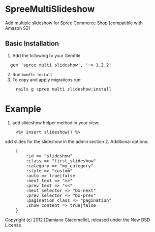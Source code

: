 SpreeMultiSlideshow
===================

Add multiple slideshow for Spree Commerce Shop [compatible with Amazon S3]


Basic Installation
------------------

1. Add the following to your Gemfile
<pre>
  gem 'spree_multi_slideshow', '~> 1.2.2'
</pre>
2. Run `bundle install`
3. To copy and apply migrations run:
<pre>
	rails g spree_multi_slideshow:install
</pre>

Example
=======

1. add slideshow helper method in your view:
<pre>
	<%= insert_slideshow() %>
</pre>
add slides for the slideshow in the admin section
2. Additional options:
<pre>
	{
		:id => "slideshow"
		:class => "first_slideshow"
		:category => "my_category"
		:style => "custom"
		:auto => true|false
		:next_text => ">>"
		:prev_text => "<<"
		:next_selector => "bx-next"
		:prev_selector => "bx-prev"
		:pagination_class => "pagination"
		:show_content => true|false
	}
</pre>

Copyright (c) 2012 [Damiano Giacomello], released under the New BSD License
